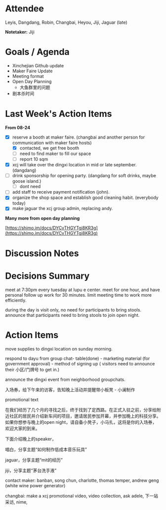 # Attendee

Leyis, Dangdang, Robin, Changbai, Heyou, Jiji, Jaguar (late)

**Notetaker:** Jiji

# Goals / Agenda

* Xinchejian Github update
* Maker Faire Update
* Meeting format
* Open Day Planning
    * 大鱼群里的问题
* 剧本杀时间
# Last Week's Action Items

**From 08-24**

- [x] reserve a booth at maker faire. (changbai and another person for communication with maker faire hosts)
    - [x] contacted, we get free booth
    - [ ] need to find maker to fill our space
    - [ ] report 10 sqm
- [x] xcj will take over the dingxi location in mid or late september. (dangdang)
- [ ] drink sponsorship for opening party. (dangdang for soft drinks, maybe goose island.)
    - [ ] dont need
- [ ] add staff to receive payment notification (john).
- [x] organize the shop space and establish good cleaning habit. (everybody today)
- [x] make jaguar the xcj group admin, replacing andy.

**Many more from open day planning**

[https://shimo.im/docs/DYCvTHGYTgj8KR3g](https://shimo.im/docs/DYCvTHGYTgj8KR3g)

# Discussion Notes


# Decisions Summary

meet at 7:30pm every tuesday at lupu e center. meet for one hour, and have personal follow up work for 30 minutes. limit meeting time to work more efficiently.

during the day is visit only, no need for participants to bring stools. announce that participants need to bring stools to join open night.

# Action Items

move supplies to dingxi location on sunday morning.

respond to dayu from group chat- table(done) - marketing material (for government approval) - method of signing up ( visitors need to announce their 小区/门牌号 to get in.)

announce the dingxi event from neighborhood groupchats. 

入场券，给下午来的访客，告知晚上活动并提醒带小板凳 - 小澜制作

promotional text

在我们经历了几个月的寻找之后，终于找到了定西路。在正式入驻之前，分享给附近社区的居民并介绍新车间的项目，邀请居民参加开幕，并参加晚上的科技分享。如果你想参与晚上的open night，请自备小凳子，小马扎，这将是你的入场券，欢迎大家的到来。

下面介绍晚上的speaker，

唱白，分享主题“如何制作低成本音乐玩具”

jaguar，分享主题“mit的经历”

jiji，分享主题“茅台洗手液”

contact maker: banban, song chun, charlotte, thomas temper, andrew geng (white wine power generator)

changbai: make a xcj promotional video, video collection, ask adele, 下一站采访, nime,

 


